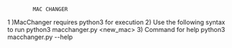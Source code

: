 			MAC CHANGER

1 )MacChanger requires python3 for execution
2) Use the following syntax to run
	 python3 macchanger.py <interface> <new_mac>
3) Command for help
	 python3 macchanger.py --help
